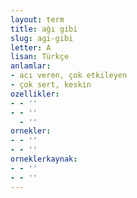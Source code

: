 ```yaml
---
layout: term
title: ağı gibi
slug: agi-gibi
letter: A
lisan: Türkçe
anlamlar:
- acı veren, çok etkileyen
- çok sert, keskin
ozellikler:
- - ''
- - ''
  - ''
ornekler:
- - ''
- - ''
orneklerkaynak:
- - ''
- - ''
---
```

